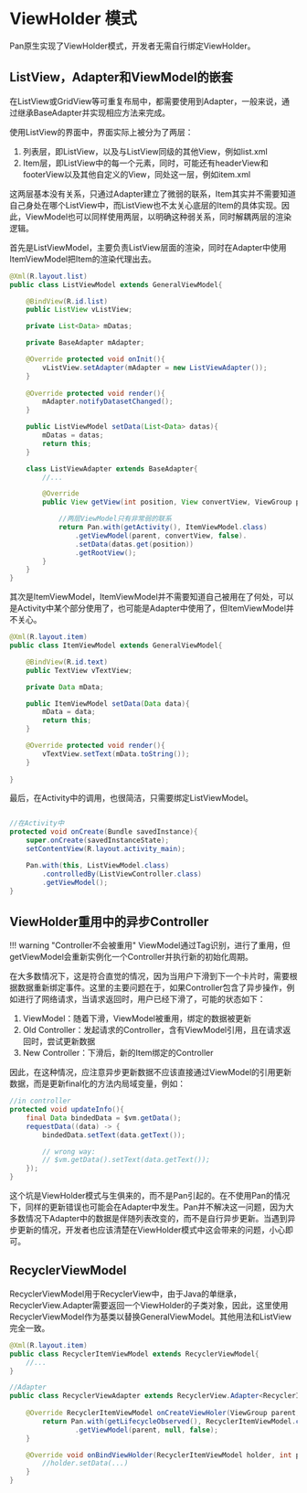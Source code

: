 # ViewHolder 模式

Pan原生实现了ViewHolder模式，开发者无需自行绑定ViewHolder。

## ListView，Adapter和ViewModel的嵌套

在ListView或GridView等可重复布局中，都需要使用到Adapter，一般来说，通过继承BaseAdapter并实现相应方法来完成。

使用ListView的界面中，界面实际上被分为了两层：

1. 列表层，即ListView，以及与ListView同级的其他View，例如list.xml
2. Item层，即ListView中的每一个元素，同时，可能还有headerView和footerView以及其他自定义的View，同处这一层，例如item.xml

这两层基本没有关系，只通过Adapter建立了微弱的联系，Item其实并不需要知道自己身处在哪个ListView中，而ListView也不太关心底层的Item的具体实现。因此，ViewModel也可以同样使用两层，以明确这种弱关系，同时解耦两层的渲染逻辑。

首先是ListViewModel，主要负责ListView层面的渲染，同时在Adapter中使用ItemViewModel把Item的渲染代理出去。

```Java
@Xml(R.layout.list)
public class ListViewModel extends GeneralViewModel{

    @BindView(R.id.list)
    public ListView vListView;

    private List<Data> mDatas;

    private BaseAdapter mAdapter;

    @Override protected void onInit(){
    	vListView.setAdapter(mAdapter = new ListViewAdapter());
    }
	
	@Override protected void render(){
		mAdapter.notifyDatasetChanged();
	}

	public ListViewModel setData(List<Data> datas){
		mDatas = datas;
		return this;
	}

	class ListViewAdapter extends BaseAdapter{
		//...

        @Override
		public View getView(int position, View convertView, ViewGroup parent){

			//两层ViewModel只有非常弱的联系
			return Pan.with(getActivity(), ItemViewModel.class)
			    .getViewModel(parent, convertView, false).
			    .setData(datas.get(position))
			    .getRootView();
		}
	}
}
```

其次是ItemViewModel，ItemViewModel并不需要知道自己被用在了何处，可以是Activity中某个部分使用了，也可能是Adapter中使用了，但ItemViewModel并不关心。

```Java
@Xml(R.layout.item)
public class ItemViewModel extends GeneralViewModel{

    @BindView(R.id.text)
    public TextView vTextView;

    private Data mData;

    public ItemViewModel setData(Data data){
    	mData = data;
    	return this;
    }

    @Override protected void render(){
    	vTextView.setText(mData.toString());
    }
	
}
```

最后，在Activity中的调用，也很简洁，只需要绑定ListViewModel。

```Java

//在Activity中
protected void onCreate(Bundle savedInstance){
	super.onCreate(savedInstanceState);
	setContentView(R.layout.activity_main);

	Pan.with(this, ListViewModel.class)
	    .controlledBy(ListViewController.class)
		.getViewModel();
}

```

## ViewHolder重用中的异步Controller

!!! warning "Controller不会被重用"
    ViewModel通过Tag识别，进行了重用，但getViewModel会重新实例化一个Controller并执行新的初始化周期。

在大多数情况下，这是符合直觉的情况，因为当用户下滑到下一个卡片时，需要根据数据重新绑定事件。这里的主要问题在于，如果Controller包含了异步操作，例如进行了网络请求，当请求返回时，用户已经下滑了，可能的状态如下：

1. ViewModel：随着下滑，ViewModel被重用，绑定的数据被更新
2. Old Controller：发起请求的Controller，含有ViewModel引用，且在请求返回时，尝试更新数据
3. New Controller：下滑后，新的Item绑定的Controller

因此，在这种情况，应注意异步更新数据不应该直接通过ViewModel的引用更新数据，而是更新final化的方法内局域变量，例如：

```Java
//in controller
protected void updateInfo(){
	final Data bindedData = $vm.getData();
	requestData((data) -> {
		bindedData.setText(data.getText());

		// wrong way:
		// $vm.getData().setText(data.getText());
	});
}

```
这个坑是ViewHolder模式与生俱来的，而不是Pan引起的。在不使用Pan的情况下，同样的更新错误也可能会在Adapter中发生。Pan并不解决这一问题，因为大多数情况下Adapter中的数据是伴随列表改变的，而不是自行异步更新。当遇到异步更新的情况，开发者也应该清楚在ViewHolder模式中这会带来的问题，小心即可。


## RecyclerViewModel

RecyclerViewModel用于RecyclerView中，由于Java的单继承，RecyclerView.Adapter需要返回一个ViewHolder的子类对象，因此，这里使用RecyclerViewModel作为基类以替换GeneralViewModel。其他用法和ListView完全一致。

```Java
@Xml(R.layout.item)
public class RecyclerItemViewModel extends RecyclerViewModel{
	//...
}

//Adapter
public class RecyclerViewAdapter extends RecyclerView.Adapter<RecyclerItemViewModel>{
	
	@Override RecyclerItemViewModel onCreateViewHoler(ViewGroup parent, int viewType){
		return Pan.with(getLifecycleObserved(), RecyclerItemViewModel.class)
				.getViewModel(parent, null, false);
	}

	@Override void onBindViewHolder(RecyclerItemViewModel holder, int position){
		//holder.setData(...)
	}
}
```


